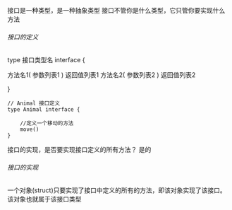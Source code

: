 接口是一种类型，是一种抽象类型
接口不管你是什么类型，它只管你要实现什么方法

###### 接口的定义
type 接口类型名 interface {

  方法名1( 参数列表1 ) 返回值列表1
  方法名2( 参数列表2 ) 返回值列表2

}

```
// Animal 接口定义
type Animal interface {
	
	//定义一个移动的方法
	move()
}
```

接口的实现，是否要实现接口定义的所有方法？
是的


###### 接口的实现
一个对象(struct)只要实现了接口中定义的所有的方法，即该对象实现了该接口。
该对象也就属于该接口类型

